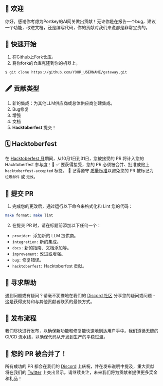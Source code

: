 ## 🎉 欢迎
你好，感谢你考虑为Portkey的AI网关做出贡献！无论你是在报告一个bug，建议一个功能，改进文档，还是编写代码，你的贡献对我们来说都是非常宝贵的。

## 🚀 快速开始
1. 在Github上Fork仓库。
2. 将你fork的仓库克隆到你的机器上。
```sh
$ git clone https://github.com/YOUR_USERNAME/gateway.git
```

## 🖋 贡献类型
1. 新的集成：为其他LLM供应商或总体供应商创建集成。
2. Bug修复
3. 增强
4. 文档
5. **Hacktoberfest** 提交！


## 🗓️ Hacktoberfest
在 [Hacktoberfest 月](https://hacktoberfest.com/)期间，从10月1日到31日，您被接受的 PR 将计入您的 Hacktoberfest 参与度！🚀
✅ 要获得接受，您的 PR 必须被合并、批准或贴上 `hacktoberfest-accepted` 标签。
🧐 记得遵守 [质量标准](https://hacktoberfest.digitalocean.com/resources/qualitystandards)以避免您的 PR 被标记为 `垃圾邮件` 或 `无效`。
## 🔄 提交 PR
1. 完成您的更改后，通过运行以下命令来格式化和 Lint 您的代码：
```sh
make format; make lint
```
2. 在提交 PR 时，请在标题前添加以下任何一个：
* `provider:` 添加新的 LLM 提供商。
* `integration:` 新的集成。
* `docs:` 新的指南、文档添加等。
* `improvement:` 改进或增强。
* `bug:` 修复错误。
* `hacktoberfest:` Hacktoberfest 贡献。
## 🤔 寻求帮助
遇到问题或有疑问？请毫不犹豫地在我们的 [Discord 社区](https://discord.com/invite/DD7vgKK299) 分享您的疑问或问题 - 这是获得支持和与其他贡献者联系的最快方式。
## 🚧 发布流程
我们尽快进行发布，以确保新功能和修复能快速地到达用户手中。我们遵循无缝的 CI/CD 流水线，以确保代码从开发到生产的平稳过渡。
## 🎊 您的 PR 被合并了！
所有成功的 PR 都会在我们的 [Discord](https://discord.com/invite/DD7vgKK299) 上庆祝，并在发布说明中提及，重大贡献将在我们的 [Twitter](https://twitter.com/PortkeyAI) 上突出显示。请继续关注，未来我们将为贡献者提供更多奖金和礼品！